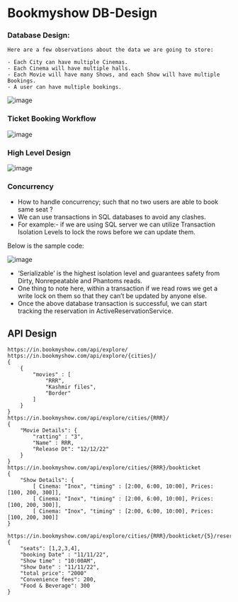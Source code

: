 # Bookmyshow DB-Design

### Database Design:

```
Here are a few observations about the data we are going to store:

- Each City can have multiple Cinemas.
- Each Cinema will have multiple halls.
- Each Movie will have many Shows, and each Show will have multiple Bookings.
- A user can have multiple bookings.
```
![image](https://user-images.githubusercontent.com/115500959/199643618-17b4c14a-50e0-4372-8ea7-88107dc02081.png)

### Ticket Booking Workflow

![image](https://user-images.githubusercontent.com/115500959/199647656-2fc850f9-564d-4f46-9e7d-31f4cf71eb9c.png)

### High Level Design
![image](https://user-images.githubusercontent.com/115500959/201508340-ad8f1389-490d-473a-a0e3-fd0f7ba356cb.png)

### Concurrency

- How to handle concurrency; such that no two users are able to book same seat ?
- We can use transactions in SQL databases to avoid any clashes.
- For example:- if we are using SQL server we can utilize Transaction Isolation Levels to lock the rows before we can update them.

Below is the sample code:

![image](https://user-images.githubusercontent.com/115500959/199647736-ec152af3-7565-4735-8628-0ccfeab4cf03.png)

- ‘Serializable’ is the highest isolation level and guarantees safety from Dirty, Nonrepeatable and Phantoms reads.
- One thing to note here, within a transaction if we read rows we get a write lock on them so that they can’t be updated by anyone else.
- Once the above database transaction is successful, we can start tracking the reservation in ActiveReservationService.

## API Design
```
https://in.bookmyshow.com/api/explore/
https://in.bookmyshow.com/api/explore/{cities}/
{
	{
		"movies" : [
			"RRR",
			"Kashmir files",
			"Border"
		]
	}
}
https://in.bookmyshow.com/api/explore/cities/{RRR}/
{
	"Movie Details": {
		"ratting" : "3",
		"Name" : RRR,
		"Release Dt": "12/12/22"
	}
}
https://in.bookmyshow.com/api/explore/cities/{RRR}/bookticket
{
	"Show Details": {
		[ Cinema: "Inox", "timing" : [2:00, 6:00, 10:00], Prices: [100, 200, 300]],
		[ Cinema: "Inox", "timing" : [2:00, 6:00, 10:00], Prices: [100, 200, 300]],
		[ Cinema: "Inox", "timing" : [2:00, 6:00, 10:00], Prices: [100, 200, 300]]
}

https://in.bookmyshow.com/api/explore/cities/{RRR}/bookticket/{5}/reserveseats/
{
	"seats": [1,2,3,4],
	"booking Date" : "11/11/22",
	"Show time" : "10:00AM",
	"Show Date" : "11/11/22",
	"total price": "2000"
	"Convenience fees": 200,
	"Food & Beverage": 300
}
```
